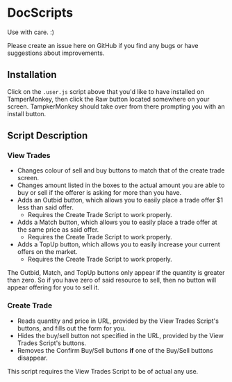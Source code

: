 # DocScripts
Use with care. :)

Please create an issue here on GitHub if you find any bugs or have suggestions about improvements.
## Installation
Click on the `.user.js` script above that you'd like to have installed on TamperMonkey, then click the Raw button located somewhere on your screen. TampkerMonkey should take over from there prompting you with an install button.
## Script Description
### View Trades
 - Changes colour of sell and buy buttons to match that of the create trade screen.
 - Changes amount listed in the boxes to the actual amount you are able to buy or sell if the offerer is asking for more than you have.
 - Adds an Outbid button, which allows you to easily place a trade offer $1 less than said offer.
    - Requires the Create Trade Script to work properly.
 - Adds a Match button, which allows you to easily place a trade offer at the same price as said offer.
    - Requires the Create Trade Script to work properly.
 - Adds a TopUp button, which allows you to easily increase your current offers on the market.
    - Requires the Create Trade Script to work properly.

The Outbid, Match, and TopUp buttons only appear if the quantity is greater than zero. So if you have zero of said resource to sell, then no button will appear offering for you to sell it.
### Create Trade
 - Reads quantity and price in URL, provided by the View Trades Script's buttons, and fills out the form for you.
 - Hides the buy/sell button not specified in the URL, provided by the View Trades Script's buttons.
 - Removes the Confirm Buy/Sell buttons **if** one of the Buy/Sell buttons disappear.

This script requires the View Trades Script to be of actual any use.
